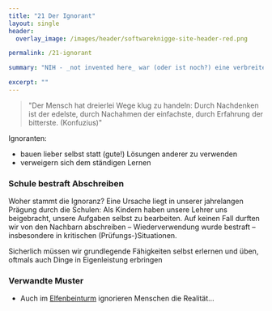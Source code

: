 ```yaml
---
title: "21 Der Ignorant"
layout: single
header:
  overlay_image: /images/header/softwareknigge-site-header-red.png

permalink: /21-ignorant

summary: "NIH - _not invented here_ war (oder ist noch?) eine verbreitete Krankheit, und eine von mehreren Möglichkeit, Ignoranz zu zeigen."

excerpt: ""
---
```




> "Der Mensch hat dreierlei Wege klug zu handeln: Durch Nachdenken ist der edelste,
durch Nachahmen der einfachste,
durch Erfahrung der bitterste. (Konfuzius)"

Ignoranten:

* bauen lieber selbst statt (gute!) Lösungen anderer zu verwenden
* verweigern sich dem ständigen Lernen

### Schule bestraft Abschreiben
Woher stammt die Ignoranz? Eine Ursache liegt in unserer jahrelangen Prägung durch die Schulen: Als Kindern haben unsere Lehrer uns beigebracht, unsere Aufgaben selbst zu bearbeiten. Auf keinen Fall durften wir von den Nachbarn abschreiben – Wiederverwendung wurde bestraft – insbesondere in kritischen (Prüfungs-)Situationen.

Sicherlich müssen wir grundlegende Fähigkeiten selbst erlernen und üben, oftmals auch Dinge in Eigenleistung erbringen


### Verwandte Muster

* Auch im [Elfenbeinturm](/02-elfenbeinturm) ignorieren Menschen die Realität...
